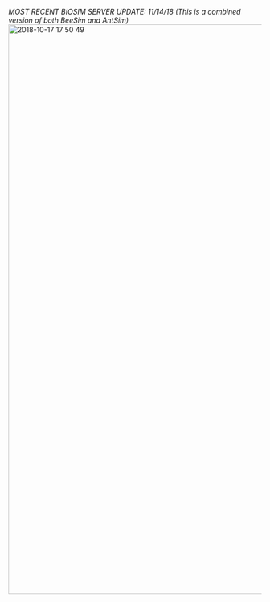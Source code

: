 *MOST RECENT BIOSIM SERVER UPDATE: 11/14/18 (This is a combined version of both BeeSim and AntSim)*
<img width="1131" alt="2018-10-17 17 50 49" src="https://user-images.githubusercontent.com/4184020/47118608-c54c1f00-d235-11e8-8c87-80bb9169c17b.png">
